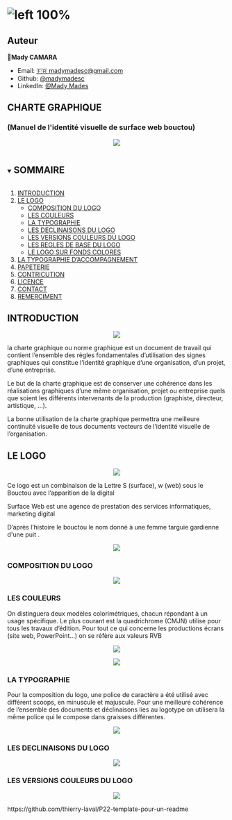 
<!-- ***https://github.com/madymadesc/sweb-logo/blob/main/image/logo.png -->

# ![left 100%](https://github.com/madymadesc/sweb-logo/blob/main/image/sweb.png)

## Auteur

👤**Mady CAMARA** 

* Email: [🇫🇷 madymadesc@gmail.com](<madymadesc@gmail.com>)
* Github: [@madymadesc](https://github.com/madymadesc)
* LinkedIn: [@Mady Mades](https://www.linkedin.com/in/mady-camara-b12b04114)

##  CHARTE GRAPHIQUE
### (Manuel de l'identité visuelle de surface web bouctou)

<!-- ![ri 100%](https://github.com/madymadesc/sweb-logo/blob/main/image/logo.png) -->

<p align="center">
  <img src="https://github.com/madymadesc/sweb-logo/blob/main/image/Couverture.png" />
</p>

<!-- TABLE DES MATIÈRES -->
<details open="open">
  <summary><h2 style="display: inline-block">SOMMAIRE</h2></summary>
  <ol>
    <li>
      <a href="#a-propos-du-projet">INTRODUCTION</a>
    </li>
    <li>
      <a href="#commencer-à-travailler">LE LOGO</a>
      <ul>
        <li><a href="#conditions-préalables">COMPOSITION DU LOGO</a></li>
        <li><a href="#installation">LES COULEURS</a></li>
        <li><a href="#installation">LA TYPOGRAPHIE</a></li>
        <li><a href="#installation">LES DECLINAISONS DU LOGO</a></li>
        <li><a href="#installation">LES VERSIONS COULEURS DU LOGO</a></li>
        <li><a href="#installation">LES REGLES DE BASE DU LOGO</a></li>
        <li><a href="#installation">LE LOGO SUR FONDS COLORES</a></li>
      </ul>
    </li>
    <li><a href="#utilisation">LA TYPOGRAPHIE D’ACCOMPAGNEMENT</a></li>
    <li><a href="#feuille-de-route">PAPETERIE</a></li>
    <li><a href="#contribution">CONTRICUTION</a></li>
    <li><a href="#license">LICENCE</a></li>
    <li><a href="#contact">CONTACT</a></li>
    <li><a href="#remerciements">REMERCIMENT</a></li>
  </ol>
</details>

## INTRODUCTION

<p align="center">
  <img src="https://github.com/madymadesc/sweb-logo/blob/main/image/logo.png" />
</p>
la charte graphique ou norme graphique est un document
 de travail qui contient l’ensemble des règles fondamentales
 d’utilisation des signes graphiques qui constitue l’identité
 graphique d’une organisation, d’un projet, d’une entreprise.

 Le but de la charte graphique est de conserver une cohérence 
dans les réalisations graphiques d’une même organisation, 
projet ou entreprise quels que soient les différents intervenants 
de la production (graphiste, directeur, artistique, ...). 

La bonne utilisation de la charte graphique permettra une 
meilleure continuité visuelle de tous documents vecteurs de 
l’identité visuelle de l’organisation.


## LE LOGO
<p align="center">
  <img src="https://github.com/madymadesc/sweb-logo/blob/main/image/logo-blanc.png" />
</p>

Ce logo est un combinaison de la Lettre S (surface), w (web) sous le Bouctou avec l’apparition de la digital

Surface Web est une agence de prestation des services informatiques, marketing digital

D’après l’histoire le bouctou le nom donné à une femme targuie gardienne d'une puit .

<p align="center">
  <img src="https://github.com/madymadesc/sweb-logo/blob/main/image/logo-gris.png" />
</p>

### COMPOSITION DU LOGO
<p align="center">
  <img src="https://github.com/madymadesc/sweb-logo/blob/main/image/composition.png" />
</p>

### LES COULEURS

On distinguera deux modèles colorimétriques, chacun répondant à un usage spécifique. Le plus courant est la quadrichrome (CMJN) utilise pour tous les travaux d’édition.
Pour tout ce qui concerne les productions écrans (site web, PowerPoint...) on se réfère aux valeurs RVB
<p align="center">
  <img src="https://github.com/madymadesc/sweb-logo/blob/main/image/color-gris.png" />
</p>
<p align="center">
  <img src="https://github.com/madymadesc/sweb-logo/blob/main/image/color-orange.png" />
</p>

### LA TYPOGRAPHIE

Pour la composition du logo, une police de caractère a été utilisé avec différent scoops, en minuscule et majuscule. Pour une meilleure cohérence de l’ensemble des documents et déclinaisons lies au logotype on utilisera la même police qui le compose dans graisses différentes.
<p align="center">
  <img src="https://github.com/madymadesc/sweb-logo/blob/main/image/typo-1.png" />
</p>

### LES DECLINAISONS DU LOGO

<p align="center">
  <img src="https://github.com/madymadesc/sweb-logo/blob/main/image/Declinaisons.png" />
</p>

### LES VERSIONS COULEURS DU LOGO

<p align="center">
  <img src="https://github.com/madymadesc/sweb-logo/blob/main/image/vre-couleur.png" />
</p>
https://github.com/thierry-laval/P22-template-pour-un-readme